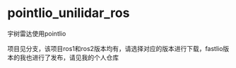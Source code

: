 # pointlio_unilidar_ros
宇树雷达使用pointlio

项目见分支，该项目ros1和ros2版本均有，请选择对应的版本进行下载，fastlio版本的我也进行了发布，请见我的个人仓库
